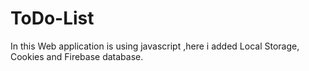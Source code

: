 # ToDo-List
In this Web application is using javascript ,here i added Local Storage, Cookies and Firebase database.
